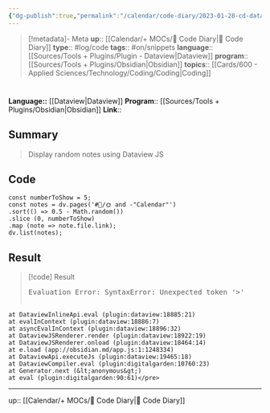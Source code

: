 ```yaml
---
{"dg-publish":true,"permalink":"/calendar/code-diary/2023-01-28-cd-dataview-random-notes-with-dataview-js/","title":"Random notes with Dataview JS"}
---
```


> [!metadata]- Meta
> **up**:: [[Calendar/+ MOCs/🧪 Code Diary\|🧪 Code Diary]]
> **type**:: #log/code 
> **tags**:: #on/snippets 
> **language**:: [[Sources/Tools + Plugins/Plugin - Dataview\|Dataview]]
> **program**:: [[Sources/Tools + Plugins/Obsidian\|Obsidian]]
> **topics**:: [[Cards/600 - Applied Sciences/Technology/Coding/Coding\|Coding]]


# 
**Language::**  [[Dataview\|Dataview]]
**Program**:: [[Sources/Tools + Plugins/Obsidian\|Obsidian]]
**Link**::

## Summary
> Display random notes using Dataview JS

## Code

```dataviewj
const numberToShow = 5;
const notes = dv.pages('#📝/🌞 and -"Calendar"') 
.sort(() => 0.5 - Math.random()) 
.slice (0, numberToShow) 
.map (note => note.file.link); 
dv.list(notes);
```

## Result


> [!code] Result
> <pre class="dataview dataview-error">Evaluation Error: SyntaxError: Unexpected token '&gt;'
    at DataviewInlineApi.eval (plugin:dataview:18885:21)
    at evalInContext (plugin:dataview:18886:7)
    at asyncEvalInContext (plugin:dataview:18896:32)
    at DataviewJSRenderer.render (plugin:dataview:18922:19)
    at DataviewJSRenderer.onload (plugin:dataview:18464:14)
    at e.load (app://obsidian.md/app.js:1:1248334)
    at DataviewApi.executeJs (plugin:dataview:19465:18)
    at DataviewCompiler.eval (plugin:digitalgarden:10760:23)
    at Generator.next (&lt;anonymous&gt;)
    at eval (plugin:digitalgarden:90:61)</pre>

---
up:: [[Calendar/+ MOCs/🧪 Code Diary\|🧪 Code Diary]]